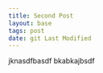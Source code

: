 ```yaml
---
title: Second Post
layout: base
tags: post
date: git Last Modified
---
```


jknasdfbasdf bkabkajbsdf